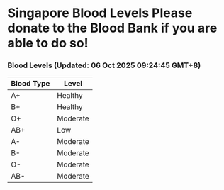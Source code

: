Singapore Blood Levels
 Please donate to the Blood Bank if you are able to do so!
================================================================================================================================

### Blood Levels (Updated: 06 Oct 2025 09:24:45 GMT+8)
| Blood Type | Level     |
|------------|-----------|
| A+     | Healthy |
| B+     | Healthy |
| O+     | Moderate |
| AB+     | Low |
| A-     | Moderate |
| B-     | Moderate |
| O-     | Moderate |
| AB-     | Moderate |
